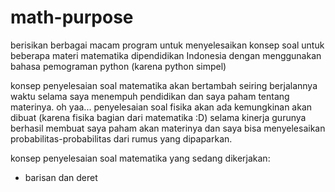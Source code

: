 # math-purpose
berisikan berbagai macam program untuk menyelesaikan konsep soal untuk beberapa materi matematika dipendidikan Indonesia dengan menggunakan bahasa pemograman python (karena python simpel)

konsep penyelesaian soal matematika akan bertambah seiring berjalannya waktu selama saya menempuh pendidikan dan saya paham tentang materinya.
oh yaa... penyelesaian soal fisika akan ada kemungkinan akan dibuat (karena fisika bagian dari matematika :D) selama kinerja gurunya berhasil membuat saya paham akan materinya dan saya bisa menyelesaikan probabilitas-probabilitas dari rumus yang dipaparkan.

konsep penyelesaian soal matematika yang sedang dikerjakan:
- barisan dan deret

